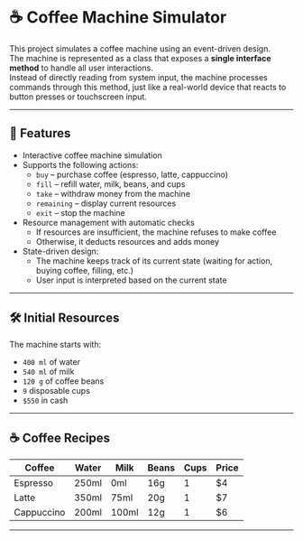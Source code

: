 # ☕ Coffee Machine Simulator

This project simulates a coffee machine using an event-driven design.  
The machine is represented as a class that exposes a **single interface method** to handle all user interactions.  
Instead of directly reading from system input, the machine processes commands through this method, just like a real-world device that reacts to button presses or touchscreen input.

---

## 🚀 Features

- Interactive coffee machine simulation
- Supports the following actions:
  - `buy` – purchase coffee (espresso, latte, cappuccino)
  - `fill` – refill water, milk, beans, and cups
  - `take` – withdraw money from the machine
  - `remaining` – display current resources
  - `exit` – stop the machine
- Resource management with automatic checks
  - If resources are insufficient, the machine refuses to make coffee
  - Otherwise, it deducts resources and adds money
- State-driven design:
  - The machine keeps track of its current state (waiting for action, buying coffee, filling, etc.)
  - User input is interpreted based on the current state

---

## 🛠️ Initial Resources

The machine starts with:

- `400 ml` of water  
- `540 ml` of milk  
- `120 g` of coffee beans  
- `9` disposable cups  
- `$550` in cash  

---

## ☕ Coffee Recipes

| Coffee       | Water | Milk | Beans | Cups | Price |
|--------------|-------|------|-------|------|-------|
| Espresso     | 250ml | 0ml  | 16g   | 1    | $4    |
| Latte        | 350ml | 75ml | 20g   | 1    | $7    |
| Cappuccino   | 200ml | 100ml| 12g   | 1    | $6    |

---
